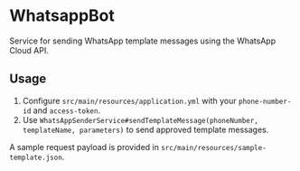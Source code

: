 # WhatsappBot

Service for sending WhatsApp template messages using the WhatsApp Cloud API.

## Usage
1. Configure `src/main/resources/application.yml` with your `phone-number-id` and `access-token`.
2. Use `WhatsAppSenderService#sendTemplateMessage(phoneNumber, templateName, parameters)` to send approved template messages.

A sample request payload is provided in `src/main/resources/sample-template.json`.
